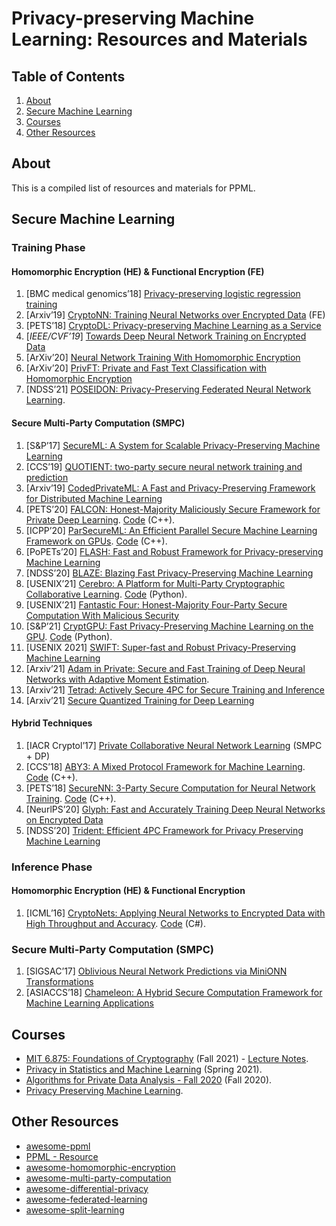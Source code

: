 # Privacy-preserving Machine Learning: Resources and Materials

## Table of Contents
1. [About](#about)
2. [Secure Machine Learning](#secure-machine-learning)
4. [Courses](#courses)
5. [Other Resources](#other-resources)

## About
This is a compiled list of resources and materials for PPML.  

## Secure Machine Learning  
### Training Phase
#### Homomorphic Encryption (HE) & Functional Encryption (FE)

1. [BMC medical genomics’18] [Privacy-preserving logistic regression training](https://bmcmedgenomics.biomedcentral.com/articles/10.1186/s12920-018-0398-y)
2. [Arxiv’19] [CryptoNN: Training Neural Networks over Encrypted Data](https://arxiv.org/abs/1904.07303) (FE)
3. [PETS’18] [CryptoDL: Privacy-preserving Machine Learning as a Service](https://petsymposium.org/2018/files/papers/issue3/popets-2018-0024.pdf)
4. [*IEEE/CVF’19*] [Towards Deep Neural Network Training on Encrypted Data](https://ieeexplore.ieee.org/document/9025601)
5. [ArXiv’20] [Neural Network Training With Homomorphic Encryption](https://arxiv.org/abs/2012.13552)
6. [ArXiv’20] [PrivFT: Private and Fast Text Classification with Homomorphic
Encryption](https://arxiv.org/abs/1908.06972?utm_source=feedburner&utm_medium=feed&utm_campaign=Feed%253A+arxiv%252FQSXk+%2528ExcitingAds%2521+cs+updates+on+arXiv.org%2529)
7. [NDSS’21] [POSEIDON: Privacy-Preserving Federated Neural Network Learning](https://arxiv.org/abs/2009.00349).

#### Secure Multi-Party Computation (SMPC)

1. [S&P’17] [SecureML: A System for Scalable Privacy-Preserving Machine Learning](https://eprint.iacr.org/2017/396)
2. [CCS’19] [QUOTIENT: two-party secure neural network training and prediction](https://dl.acm.org/citation.cfm?id=3339819)
3. [Arxiv’19] [CodedPrivateML: A Fast and Privacy-Preserving Framework for Distributed Machine Learning](https://arxiv.org/abs/1902.00641)
4. [PETS’20] [FALCON: Honest-Majority Maliciously Secure Framework for Private Deep Learning](https://arxiv.org/abs/2004.02229). [Code](https://github.com/snwagh/falcon-public) (C++).
5. [ICPP’20] [ParSecureML: An Efficient Parallel Secure Machine Learning Framework on GPUs](https://dl.acm.org/doi/pdf/10.1145/3404397.3404399). [Code](https://github.com/ZhengChenCS/ParSecureML) (C++).
6. [PoPETs’20] [FLASH: Fast and Robust Framework for Privacy-preserving Machine Learning](https://eprint.iacr.org/2019/1365)
7. [NDSS’20] [BLAZE: Blazing Fast Privacy-Preserving Machine Learning](https://eprint.iacr.org/2020/042)
8. [USENIX’21] [Cerebro: A Platform for Multi-Party Cryptographic Collaborative Learning](https://www.usenix.org/conference/usenixsecurity21/presentation/zheng). [Code](https://github.com/mc2-project/cerebro) (Python).
9. [USENIX’21] [Fantastic Four: Honest-Majority Four-Party Secure Computation With Malicious Security](https://www.usenix.org/system/files/sec21fall-dalskov.pdf)
10. [S&P’21] [CryptGPU: Fast Privacy-Preserving Machine Learning on the GPU](http://arxiv.org/abs/2104.10949). [Code](https://github.com/jeffreysijuntan/CryptGPU) (Python).
11. [USENIX 2021] [SWIFT: Super-fast and Robust Privacy-Preserving Machine Learning](https://www.semanticscholar.org/paper/SWIFT%3A-Super-fast-and-Robust-Privacy-Preserving-Koti-Pancholi/55e9017bcf4ffec2d34c760cc832d72e39c73216)
12. [Arxiv’21] [Adam in Private: Secure and Fast Training of Deep Neural Networks with Adaptive Moment Estimation](https://arxiv.org/abs/2106.02203).
13. [Arxiv’21] [Tetrad: Actively Secure 4PC for Secure Training and Inference](https://arxiv.org/abs/2106.02850)
14. [Arxiv’21] [Secure Quantized Training for Deep Learning](https://arxiv.org/abs/2107.00501)

#### Hybrid Techniques

1. [IACR Cryptol’17] [Private Collaborative Neural Network Learning](https://eprint.iacr.org/2017/762.pdf) (SMPC + DP)
2. [CCS’18] [ABY3: A Mixed Protocol Framework for Machine Learning](https://eprint.iacr.org/2018/403.pdf). [Code](https://github.com/ladnir/aby3) (C++).
3. [PETS’18] [SecureNN: 3-Party Secure Computation for Neural Network Training](https://eprint.iacr.org/2018/442.pdf). [Code](https://github.com/snwagh/securenn-public) (C++).
4. [NeurlPS’20] [Glyph: Fast and Accurately Training Deep Neural Networks on Encrypted Data](https://arxiv.org/pdf/1911.07101.pdf)
5. [NDSS’20] [Trident: Efficient 4PC Framework for Privacy Preserving Machine Learning](https://eprint.iacr.org/2019/1315)

### Inference Phase

#### Homomorphic Encryption (HE) & Functional Encryption

1. [ICML’16] [CryptoNets: Applying Neural Networks to Encrypted Data with High Throughput and Accuracy](https://proceedings.mlr.press/v48/gilad-bachrach16.html). [Code](https://github.com/microsoft/CryptoNets) (C#).

### Secure Multi-Party Computation (SMPC)

1. [SIGSAC’17] [Oblivious Neural Network Predictions via MiniONN Transformations](https://eprint.iacr.org/2017/452.pdf)
2. [ASIACCS’18] [Chameleon: A Hybrid Secure Computation Framework for Machine Learning Applications](https://arxiv.org/abs/1801.03239)

## Courses
- [MIT 6.875: Foundations of Cryptography](https://mit6875.github.io/)  (Fall 2021)  - [Lecture Notes](https://khoaduynguyen.com/tags/mit6-875/).  
- [Privacy in Statistics and Machine Learning](https://dpcourse.github.io/schedule.html) (Spring 2021).    
- [Algorithms for Private Data Analysis - Fall 2020](http://www.gautamkamath.com/CS860-fa2020.html) (Fall 2020).    
- [Privacy Preserving Machine Learning](http://researchers.lille.inria.fr/abellet/teaching/private_machine_learning_course.html).    

## Other Resources
- [awesome-ppml](https://github.com/mortendahl/awesome-ppml)
- [PPML - Resource](https://github.com/Ye-D/PPML-Resource)
- [awesome-homomorphic-encryption](https://github.com/jonaschn/awesome-he)
- [awesome-multi-party-computation](https://github.com/rdragos/awesome-mpc)
- [awesome-differential-privacy](https://github.com/menisadi/awesome-differential-privacy)
- [awesome-federated-learning](https://github.com/innovation-cat/Awesome-Federated-Machine-Learning#Videos-and-Lectures)
- [awesome-split-learning](https://github.com/splitlearning/awesome-split-learning)
